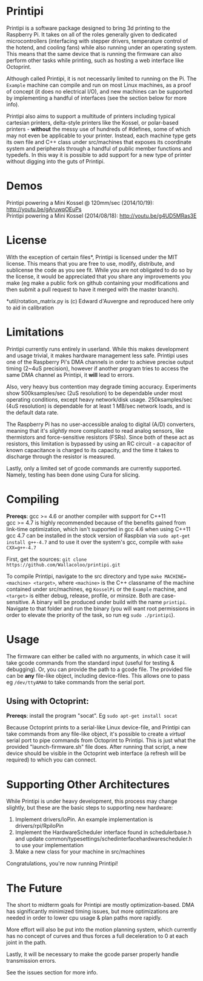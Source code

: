 Printipi
========

Printipi is a software package designed to bring 3d printing to the Raspberry Pi. It takes on all of the roles generally given to dedicated microcontrollers (interfacing with stepper drivers, temperature control of the hotend, and cooling fans) while also running under an operating system. This means that the same device that is running the firmware can also perform other tasks while printing, such as hosting a web interface like Octoprint.

Although called Printipi, it is not necessarily limited to running on the Pi. The `Example` machine can compile and run on most Linux machines, as a proof of concept (it does no electrical I/O), and new machines can be supported by implementing a handful of interfaces (see the section below for more info).

Printipi also aims to support a multitude of printers including typical cartesian printers, delta-style printers like the Kossel, or polar-based printers - **without** the messy use of hundreds of #defines, some of which may not even be applicable to your printer. Instead, each machine type gets its own file and C++ class under src/machines that exposes its coordinate system and peripherals through a handful of public member functions and typedefs. In this way it is possible to add support for a new type of printer without digging into the guts of Printipi.

Demos
========

Printipi powering a Mini Kossel @ 120mm/sec (2014/10/19): http://youtu.be/gAruwqOEuPs  
Printipi powering a Mini Kossel (2014/08/18): http://youtu.be/g4UD5MRas3E  

License
========

With the exception of certain files*, Printipi is licensed under the MIT license. This means that you are free to use, modify, distribute, and sublicense the code as you see fit. While you are not obligated to do so by the license, it would be appreciated that you share any improvements you make (eg make a public fork on github containing your modifications and then submit a pull request to have it merged with the master branch).

*util/rotation_matrix.py is (c) Edward d'Auvergne and reproduced here only to aid in calibration

Limitations
========

Printipi currently runs entirely in userland. While this makes development and usage trivial, it makes hardware management less safe. Printipi uses one of the Raspberry Pi's DMA channels in order to achieve precise output timing (2~4uS precision), however if another program tries to access the same DMA channel as Printipi, it **will** lead to errors.

Also, very heavy bus contention may degrade timing accuracy. Experiments show 500ksamples/sec (2uS resolution) to be dependable under most operating conditions, except heavy network/disk usage. 250ksamples/sec (4uS resolution) is dependable for at least 1 MB/sec network loads, and is the default data rate.

The Raspberry Pi has no user-accessible analog to digital (A/D) converters, meaning that it's *slightly* more complicated to read analog sensors, like thermistors and force-sensitive resistors (FSRs). Since both of these act as resistors, this limitation is bypassed by using an RC circuit - a capacitor of known capacitance is charged to its capacity, and the time it takes to discharge through the resistor is measured.

Lastly, only a limited set of gcode commands are currently supported. Namely, testing has been done using Cura for slicing.

Compiling
========

**Prereqs**: gcc >= 4.6 or another compiler with support for C++11  
gcc >= 4.7 is highly recommended because of the benefits gained from link-time optimization, which isn't supported in gcc 4.6 when using C++11  
gcc 4.7 can be installed in the stock version of Raspbian via `sudo apt-get install g++-4.7` and to use it over the system's gcc, compile with `make CXX=g++-4.7`

First, get the sources: `git clone https://github.com/Wallacoloo/printipi.git`  

To compile Printipi, navigate to the src directory and type `make MACHINE=<machine> <target>`, where `<machine>` is the C++ classname of the machine contained under src/machines, eg `KosselPi` or the `Example` machine, and `<target>` is either debug, release, profile, or minsize. Both are case-sensitive. A binary will be produced under build with the name `printipi`. Navigate to that folder and run the binary (you will want root permissions in order to elevate the priority of the task, so run eg `sudo ./printipi`).

Usage
========

The firmware can either be called with no arguments, in which case it will take gcode commands from the standard input (useful for testing & debugging). Or, you can provide the path to a gcode file. The provided file can be **any** file-like object, including device-files. This allows one to pass eg `/dev/ttyAMA0` to take commands from the serial port.

Using with Octoprint:
--------

**Prereqs**: install the program "socat". Eg `sudo apt-get install socat`

Because Octoprint prints to a serial-like Linux device-file, and Printipi can take commands from any file-like object, it's possible to create a *virtual* serial port to pipe commands from Octoprint to Printipi. This is just what the provided "launch-firmware.sh" file does. After running that script, a new device should be visible in the Octoprint web interface (a refresh will be required) to which you can connect. 

Supporting Other Architectures
========

While Printipi is under heavy development, this process may change slightly, but these are the basic steps to supporting new hardware:  
1. Implement drivers/IoPin. An example implementation is drivers/rpi/RpiIoPin  
2. Implement the HardwareScheduler interface found in schedulerbase.h and update common/typesettings/schedinterfacehardwarescheduler.h to use your implementation  
3. Make a new class for your machine in src/machines  

Congratulations, you're now running Printipi!

The Future
========

The short to midterm goals for Printipi are mostly optimization-based. DMA has significantly minimized timing issues, but more optimizations are needed in order to lower cpu usage & plan paths more rapidly.

More effort will also be put into the motion planning system, which currently has no concept of curves and thus forces a full deceleration to 0 at each joint in the path.

Lastly, it will be necessary to make the gcode parser properly handle transmission errors.

See the issues section for more info.
